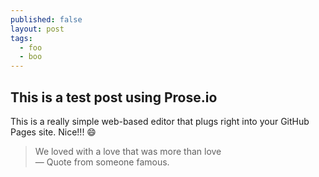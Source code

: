 ```yaml
---
published: false
layout: post
tags: 
  - foo
  - boo
---
```

## This is a test post using Prose.io

This is a really simple web-based editor that plugs right into your GitHub Pages site. Nice!!! :smile:

> We loved with a love that was more than love  
> — Quote from someone famous.



